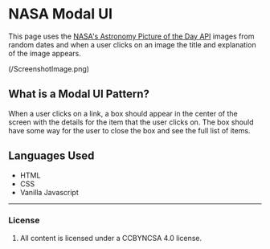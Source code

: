 # NASA Modal UI
This page uses the [NASA's Astronomy Picture of the Day API](https://api.nasa.gov/) images from random dates and when a user clicks on an image the title and explanation of the image appears.

(/ScreenshotImage.png)

## What is a Modal UI Pattern?
When a user clicks on a link, a box should appear in the center of the screen with the details for the item that the user clicks on. The box should have some way for the user to close the box and see the full list of items.

## Languages Used
- HTML
- CSS
- Vanilla Javascript

-------------------------------------

### License

1.  All content is licensed under a CC­BY­NC­SA 4.0 license.
